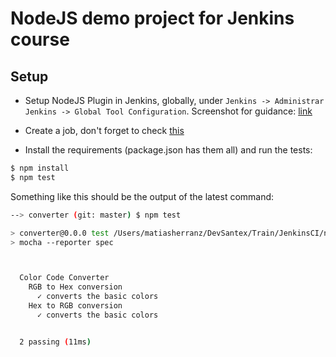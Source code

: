 # NodeJS demo project for Jenkins course

## Setup

- Setup NodeJS Plugin in Jenkins, globally, under ```Jenkins -> Administrar Jenkins -> Global Tool Configuration```. Screenshot for guidance: [link](https://www.dropbox.com/s/zr195ttq70uq98e/Screenshot%202016-09-15%2011.06.48.png?dl=0)

- Create a job, don't forget to check [this](https://www.dropbox.com/s/pnzflq5w1alxsuk/Screenshot%202016-09-15%2011.25.55.png?dl=0)

- Install the requirements (package.json has them all) and run the tests:

```bash
$ npm install
$ npm test
```

Something like this should be the output of the latest command:

```bash
--> converter (git: master) $ npm test

> converter@0.0.0 test /Users/matiasherranz/DevSantex/Train/JenkinsCI/nodejenkins/converter
> mocha --reporter spec



  Color Code Converter
    RGB to Hex conversion
      ✓ converts the basic colors
    Hex to RGB conversion
      ✓ converts the basic colors


  2 passing (11ms)
  ```
